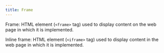 ```yaml
---
title: Frame
---
```


Frame: HTML element (`<frame>` tag) used to display content on the web page in which it is implemented.

Inline frame: HTML element (`<iframe>` tag) used to display content in the web page in which it is implemented.
